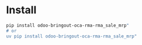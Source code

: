 # Install

```bash
pip install odoo-bringout-oca-rma-rma_sale_mrp"
# or
uv pip install odoo-bringout-oca-rma-rma_sale_mrp"
```
